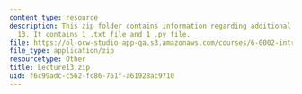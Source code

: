 ```yaml
---
content_type: resource
description: This zip folder contains information regarding additional files for lecture
  13. It contains 1 .txt file and 1 .py file.
file: https://ol-ocw-studio-app-qa.s3.amazonaws.com/courses/6-0002-introduction-to-computational-thinking-and-data-science-fall-2016/f6c99adcc562fc86761fa61928ac9710_Lecture13.zip
file_type: application/zip
resourcetype: Other
title: Lecture13.zip
uid: f6c99adc-c562-fc86-761f-a61928ac9710
---
```

